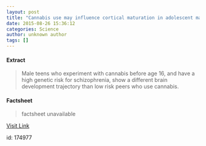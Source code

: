```yaml
---
layout: post
title: "Cannabis use may influence cortical maturation in adolescent males"
date: 2015-08-26 15:36:12
categories: Science
author: unknown author
tags: []
---
```



#### Extract
>Male teens who experiment with cannabis before age 16, and have a high genetic risk for schizophrenia, show a different brain development trajectory than low risk peers who use cannabis. 

#### Factsheet
>factsheet unavailable

[Visit Link](http://www.sciencedaily.com/releases/2015/08/150826113612.htm)

id:  174977
